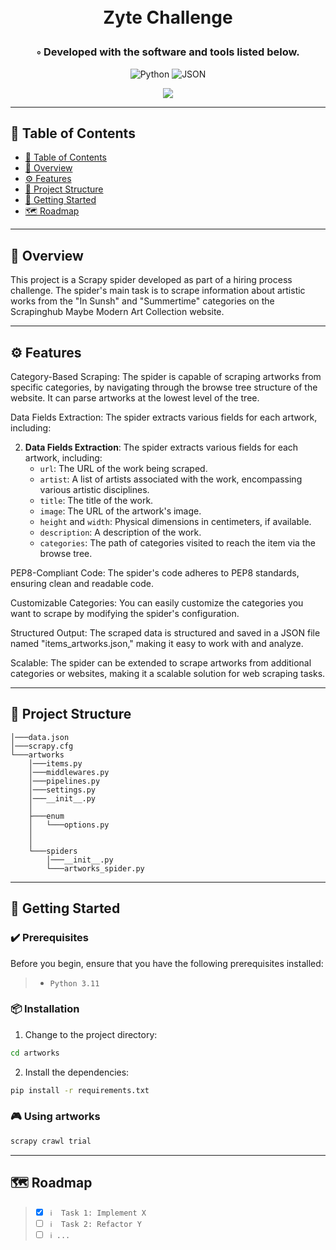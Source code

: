 <div align="center">
<h1 align="center">

<br>Zyte Challenge
</h1>
<h3>◦ Developed with the software and tools listed below.</h3>

<p align="center">
<img src="https://img.shields.io/badge/Python-3776AB.svg?style&logo=Python&logoColor=white" alt="Python" />
<img src="https://img.shields.io/badge/JSON-000000.svg?style&logo=JSON&logoColor=white" alt="JSON" />
</p>
<img src="https://scrapy.org/img/scrapylogo.png"/>
</div>

---

## 📒 Table of Contents
- [📒 Table of Contents](#-table-of-contents)
- [📍 Overview](#-overview)
- [⚙️ Features](#-features)
- [📂 Project Structure](#project-structure)
- [🚀 Getting Started](#-getting-started)
- [🗺 Roadmap](#-roadmap)
---


## 📍 Overview

This project is a Scrapy spider developed as part of a hiring process challenge. The spider's main task is to scrape information about artistic works from the "In Sunsh" and "Summertime" categories on the Scrapinghub Maybe Modern Art Collection website.

---

## ⚙️ Features


Category-Based Scraping: The spider is capable of scraping artworks from specific categories, by navigating through the browse tree structure of the website. It can parse artworks at the lowest level of the tree.

Data Fields Extraction: The spider extracts various fields for each artwork, including:

2. **Data Fields Extraction**: The spider extracts various fields for each artwork, including:
   - `url`: The URL of the work being scraped.
   - `artist`: A list of artists associated with the work, encompassing various artistic disciplines.
   - `title`: The title of the work.
   - `image`: The URL of the artwork's image.
   - `height` and `width`: Physical dimensions in centimeters, if available.
   - `description`: A description of the work.
   - `categories`: The path of categories visited to reach the item via the browse tree.


PEP8-Compliant Code: The spider's code adheres to PEP8 standards, ensuring clean and readable code.

Customizable Categories: You can easily customize the categories you want to scrape by modifying the spider's configuration.

Structured Output: The scraped data is structured and saved in a JSON file named "items_artworks.json," making it easy to work with and analyze.

Scalable: The spider can be extended to scrape artworks from additional categories or websites, making it a scalable solution for web scraping tasks.


---


## 📂 Project Structure
```
│───data.json
│───scrapy.cfg
└───artworks
    │───items.py
    │───middlewares.py
    │───pipelines.py
    │───settings.py
    │───__init__.py
    │
    ├───enum
    │   └───options.py
    │   
    │
    └───spiders
        │───__init__.py
        └───artworks_spider.py
```
        





---

## 🚀 Getting Started

### ✔️ Prerequisites

Before you begin, ensure that you have the following prerequisites installed:
> - `Python 3.11`


### 📦 Installation


1. Change to the project directory:
```sh
cd artworks
```

2. Install the dependencies:
```sh
pip install -r requirements.txt
```

### 🎮 Using artworks

```sh
scrapy crawl trial
```

---

## 🗺 Roadmap

> - [X] `ℹ️  Task 1: Implement X`
> - [ ] `ℹ️  Task 2: Refactor Y`
> - [ ] `ℹ️ ...`
